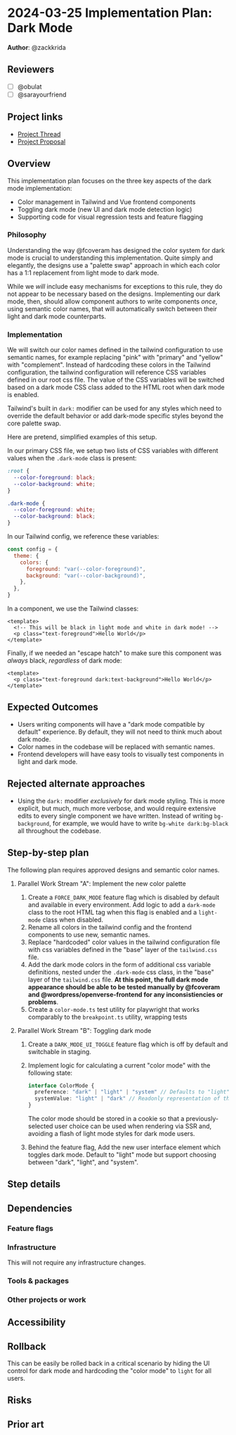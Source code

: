 # 2024-03-25 Implementation Plan: Dark Mode

**Author**: @zackkrida

<!-- See the implementation plan guide for more information: https://github.com/WordPress/openverse/tree/19791f51c063d0979112f4b9f4eeace04c8cf5ff/docs/projects#implementation-plans-status-in-rfc -->
<!-- This template is exhaustive and may include sections which aren't relevant to your project. Feel free to remove any sections which would not be useful to have. -->

## Reviewers

<!-- Choose two people at your discretion who make sense to review this based on their existing expertise. Check in to make sure folks aren't currently reviewing more than one other proposal or RFC. -->

- [ ] @obulat
- [ ] @sarayourfriend

## Project links

<!-- Enumerate any references to other documents/pages, including milestones and other plans -->

- [Project Thread](https://github.com/WordPress/openverse/issues/3592)
- [Project Proposal](./20240313-project_proposal_dark_mode.md)

## Overview

<!-- An overview of the implementation plan, if necessary. Save any specific steps for the section(s) below. -->

This implementation plan focuses on the three key aspects of the dark mode
implementation:

- Color management in Tailwind and Vue frontend components
- Toggling dark mode (new UI and dark mode detection logic)
- Supporting code for visual regression tests and feature flagging

### Philosophy

Understanding the way @fcoveram has designed the color system for dark mode is
crucial to understanding this implementation. Quite simply and elegantly, the
designs use a "palette swap" approach in which each color has a 1:1 replacement
from light mode to dark mode.

While we _will_ include easy mechanisms for exceptions to this rule, they do not
appear to be necessary based on the designs. Implementing our dark mode, then,
should allow component authors to write components _once_, using semantic color
names, that will automatically switch between their light and dark mode
counterparts.

### Implementation

We will switch our color names defined in the tailwind configuration to use
semantic names, for example replacing "pink" with "primary" and "yellow" with
"complement". Instead of hardcoding these colors in the Tailwind configuration,
the tailwind configuration will reference CSS variables defined in our root css
file. The value of the CSS variables will be switched based on a dark mode CSS
class added to the HTML root when dark mode is enabled.

Tailwind's built in `dark:` modifier can be used for any styles which need to
override the default behavior or add dark-mode specific styles beyond the core
palette swap.

Here are pretend, simplified examples of this setup.

In our primary CSS file, we setup two lists of CSS variables with different
values when the `.dark-mode` class is present:

```css
:root {
  --color-foreground: black;
  --color-background: white;
}

.dark-mode {
  --color-foreground: white;
  --color-background: black;
}
```

In our Tailwind config, we reference these variables:

```js
const config = {
  theme: {
    colors: {
      foreground: "var(--color-foreground)",
      background: "var(--color-background)",
    },
  },
}
```

In a component, we use the Tailwind classes:

```vue
<template>
  <!-- This will be black in light mode and white in dark mode! -->
  <p class="text-foreground">Hello World</p>
</template>
```

Finally, if we needed an "escape hatch" to make sure this component was _always_
black, _regardless_ of dark mode:

```vue
<template>
  <p class="text-foreground dark:text-background">Hello World</p>
</template>
```

## Expected Outcomes

<!-- List any succinct expected products from this implementation plan. -->

- Users writing components will have a "dark mode compatible by default"
  experience. By default, they will not need to think much about dark mode.
- Color names in the codebase will be replaced with semantic names.
- Frontend developers will have easy tools to visually test components in light
  and dark mode.

## Rejected alternate approaches

- Using the `dark:` modifier _exclusively_ for dark mode styling. This is more
  explicit, but much, much more verbose, and would require extensive edits to
  every single component we have written. Instead of writing `bg-background`,
  for example, we would have to write `bg-white dark:bg-black` all throughout
  the codebase.

## Step-by-step plan

<!--
List the ordered steps of the plan in the form of imperative-tone issue titles.

The goal of this section is to give a high-level view of the order of implementation any relationships like
blockages or other dependencies that exist between steps of the plan. Link each step to the step description
in the following section.

If special deployments are required between steps, explicitly note them here. Additionally, highlight key
milestones like when a feature flag could be made available in a particular environment.
-->

The following plan requires approved designs and semantic color names.

1. Parallel Work Stream "A": Implement the new color palette
   1. Create a `FORCE_DARK_MODE` feature flag which is disabled by default and
      available in every environment. Add logic to add a `dark-mode` class to
      the root HTML tag when this flag is enabled and a `light-mode` class when
      disabled.
   2. Rename all colors in the tailwind config and the frontend components to
      use new, semantic names.
   3. Replace "hardcoded" color values in the tailwind configuration file with
      css variables defined in the "base" layer of the `tailwind.css` file.
   4. Add the dark mode colors in the form of additional css variable
      definitions, nested under the `.dark-mode` css class, in the "base" layer
      of the `tailwind.css` file. **At this point, the full dark mode appearance
      should be able to be tested manually by @fcoveram and
      @wordpress/openverse-frontend for any inconsistiencies or problems**.
   5. Create a `color-mode.ts` test utility for playwright that works comparably
      to the `breakpoint.ts` utility, wrapping tests
2. Parallel Work Stream "B": Toggling dark mode

   1. Create a `DARK_MODE_UI_TOGGLE` feature flag which is off by default and
      switchable in staging.
   2. Implement logic for calculating a current "color mode" with the following
      state:

      ```ts
      interface ColorMode {
        preference: "dark" | "light" | "system" // Defaults to "light"
        systemValue: "light" | "dark" // Readonly representation of the system value
      }
      ```

      The color mode should be stored in a cookie so that a previously-selected
      user choice can be used when rendering via SSR and, avoiding a flash of
      light mode styles for dark mode users.

   3. Behind the feature flag, Add the new user interface element which toggles
      dark mode. Default to "light" mode but support choosing between "dark",
      "light", and "system".

## Step details

<!--
Describe all of the implementation steps listed in the "step-by-step plan" in detail.

For each step description, ensure the heading includes an obvious reference to the step as described in the
"step-by-step plan" section above.
-->

## Dependencies

### Feature flags

<!-- List feature flags/environment variables that will be utilised in the development of this plan. -->

### Infrastructure

<!-- Describe any infrastructure that will need to be provisioned or modified. In particular, identify associated potential cost changes. -->

This will not require any infrastructure changes.

### Tools & packages

<!-- Describe any tools or packages which this work might be dependent on. If multiple options are available, try to list as many as are reasonable with your own recommendation. -->

### Other projects or work

<!-- Note any projects this plan is dependent on. -->

## Accessibility

<!-- Are there specific accessibility concerns relevant to this plan? Do you expect new UI elements that would need particular care to ensure they're implemented in an accessible way? Consider also low-spec device and slow internet accessibility, if relevant. -->

## Rollback

<!-- How do we roll back this solution in the event of failure? Are there any steps that can not easily be rolled back? -->

This can be easily be rolled back in a critical scenario by hiding the UI
control for dark mode and hardcoding the "color mode" to `light` for all users.

## Risks

<!-- What risks are we taking with this solution? Are there risks that once taken can’t be undone?-->

## Prior art

<!-- Include links to documents and resources that you used when coming up with your solution. Credit people who have contributed to the solution that you wish to acknowledge. -->
